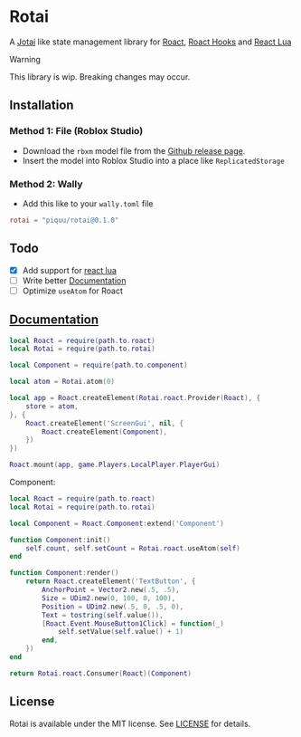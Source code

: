 # Rotai

A [Jotai](https://github.com/pmndrs/jotai) like state management library for [Roact](https://github.com/Roblox/roact), [Roact Hooks](https://github.com/Kampfkarren/roact-hooks) and [React Lua](https://github.com/jsdotlua/react-lua/)

> [!WARNING]  
> This library is wip. Breaking changes may occur.

## Installation

### Method 1: File (Roblox Studio)
- Download the `rbxm` model file from the [Github release page](https://github.com/piquu/Rotai/releases/tag/0.1.0).
- Insert the model into Roblox Studio into a place like `ReplicatedStorage`

### Method 2: Wally
- Add this like to your `wally.toml` file
```toml
rotai = "piquu/rotai@0.1.0"
```

## Todo
- [x] Add support for [react lua](https://github.com/jsdotlua/react-lua/)
- [ ] Write better [Documentation](/Documentation.md)
- [ ] Optimize `useAtom` for Roact

## [Documentation](/Documentation.md)
```lua
local Roact = require(path.to.roact)
local Rotai = require(path.to.rotai)

local Component = require(path.to.component)

local atom = Rotai.atom(0)

local app = Roact.createElement(Rotai.roact.Provider(Roact), {
	store = atom,
}, {
	Roact.createElement('ScreenGui', nil, {
		Roact.createElement(Component),
	})
})

Roact.mount(app, game.Players.LocalPlayer.PlayerGui)
```
Component:
```lua
local Roact = require(path.to.roact)
local Rotai = require(path.to.rotai)

local Component = Roact.Component:extend('Component')

function Component:init()
	self.count, self.setCount = Rotai.roact.useAtom(self)
end

function Component:render()
	return Roact.createElement('TextButton', {
		AnchorPoint = Vector2.new(.5, .5),
		Size = UDim2.new(0, 100, 0, 100),
		Position = UDim2.new(.5, 0, .5, 0),
		Text = tostring(self.value()),
		[Roact.Event.MouseButton1Click] = function(_)
			self.setValue(self.value() + 1)
		end,
	})
end

return Rotai.roact.Consumer(Roact)(Component)
```

## License
Rotai is available under the MIT license. See [LICENSE](LICENSE) for details.

